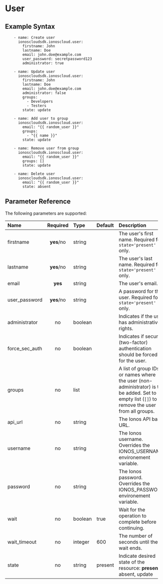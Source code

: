 # User

## Example Syntax

```text
    - name: Create user
      ionoscloudsdk.ionoscloud.user:
        firstname: John
        lastname: Doe
        email: john.doe@example.com
        user_password: secretpassword123
        administrator: true

    - name: Update user
      ionoscloudsdk.ionoscloud.user:
        firstname: John
        lastname: Doe
        email: john.doe@example.com
        administrator: false
        groups:
          - Developers
          - Testers
        state: update

    - name: Add user to group
      ionoscloudsdk.ionoscloud.user:
        email: "{{ random_user }}"
        groups:
          - "{{ name }}"
        state: update

    - name: Remove user from group
      ionoscloudsdk.ionoscloud.user:
        email: "{{ random_user }}"
        groups: []
        state: update

    - name: Delete user
      ionoscloudsdk.ionoscloud.user:
        email: "{{ random_user }}"
        state: absent
```

## Parameter Reference

The following parameters are supported:

| Name | Required | Type | Default | Description |
| :--- | :---: | :--- | :--- | :--- |
| firstname | **yes**/no | string |  | The user's first name. Required for `state='present'` only. |
| lastname | **yes**/no | string |  | The user's last name. Required for `state='present'` only. |
| email | **yes** | string |  | The user's email. |
| user\_password | **yes**/no | string |  | A password for the user. Required for `state='present'` only. |
| administrator | no | boolean |  | Indicates if the user has administrative rights. |
| force\_sec\_auth | no | boolean |  | Indicates if secure \(two-factor\) authentication should be forced for the user. |
| groups | no | list |  | A list of group IDs or names where the user \(non-administrator\) is to be added. Set to empty list \(`[]`\) to remove the user from all groups. |
| api\_url | no | string |  | The Ionos API base URL. |
| username | no | string |  | The Ionos username. Overrides the IONOS\_USERNAME environement variable. |
| password | no | string |  | The Ionos password. Overrides the IONOS\_PASSWORD environement variable. |
| wait | no | boolean | true | Wait for the operation to complete before continuing. |
| wait\_timeout | no | integer | 600 | The number of seconds until the wait ends. |
| state | no | string | present | Indicate desired state of the resource: **present**, absent, update |

